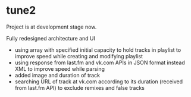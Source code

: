 # tune2
Project is at development stage now.

Fully redesigned architecture and UI
- using array with specified initial capacity to hold tracks in playlist to improve speed while creating and modifying playlist
- using response from last.fm and vk.com APIs in JSON format instead XML to improve speed while parsing
- added image and duration of track
- searching URL of track at vk.com according to its duration (received from last.fm API) to exclude remixes and false tracks
